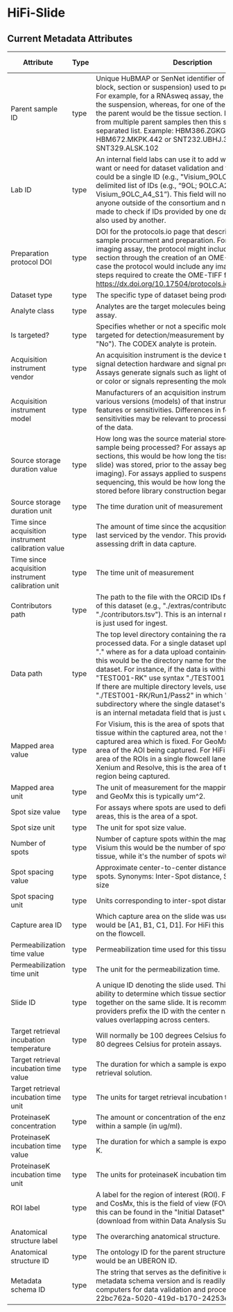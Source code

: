# HiFi-Slide


## Current Metadata Attributes
| Attribute | Type      | Description              | Allowable Values |
| ----------- | ----------- | -------------------------- | ------------------ |
|Parent sample ID | type | Unique HuBMAP or SenNet identifier of the sample (i.e., block, section or suspension) used to perform this assay. For example, for a RNAsweq assay, the parent would be the suspension, whereas, for one of the imaging assays, the parent would be the tissue section. If an assay comes from multiple parent samples then this should be a comma separated list. Example: HBM386.ZGKG.235, HBM672.MKPK.442 or SNT232.UBHJ.322, SNT329.ALSK.102| value |
|Lab ID | type | An internal field labs can use it to add whatever ID(s) they want or need for dataset validation and tracking. This could be a single ID (e.g., "Visium_9OLC_A4_S1") or a delimited list of IDs (e.g., “9OL; 9OLC.A2; Visium_9OLC_A4_S1”). This field will not be accessible to anyone outside of the consortium and no effort will be made to check if IDs provided by one data provider are also used by another.| value |
|Preparation protocol DOI | type | DOI for the protocols.io page that describes the assay or sample procurment and preparation. For example for an imaging assay, the protocol might include staining of a section through the creation of an OME-TIFF file. In this case the protocol would include any image processing steps required to create the OME-TIFF file. Example: https://dx.doi.org/10.17504/protocols.io.eq2lyno9qvx9/v1| value |
|Dataset type | type | The specific type of dataset being produced.| value |
|Analyte class | type | Analytes are the target molecules being measured with the assay.| value |
|Is targeted? | type | Specifies whether or not a specific molecule(s) is/are targeted for detection/measurement by the assay ("Yes" or "No"). The CODEX analyte is protein.| value |
|Acquisition instrument vendor | type | An acquisition instrument is the device that contains the signal detection hardware and signal processing software. Assays generate signals such as light of various intensities or color or signals representing the molecular mass.| value |
|Acquisition instrument model | type | Manufacturers of an acquisition instrument may offer various versions (models) of that instrument with different features or sensitivities. Differences in features or sensitivities may be relevant to processing or interpretation of the data.| value |
|Source storage duration value | type | How long was the source material stored, prior to this sample being processed? For assays applied to tissue sections, this would be how long the tissue section (e.g., slide) was stored, prior to the assay beginning (e.g., imaging). For assays applied to suspensions such as sequencing, this would be how long the suspension was stored before library construction began.| value |
|Source storage duration unit | type | The time duration unit of measurement| value |
|Time since acquisition instrument calibration value | type | The amount of time since the acqusition instrument was last serviced by the vendor. This provides a metric for assessing drift in data capture.| value |
|Time since acquisition instrument calibration unit | type | The time unit of measurement| value |
|Contributors path | type | The path to the file with the ORCID IDs for all contributors of this dataset (e.g., "./extras/contributors.tsv" or "./contributors.tsv"). This is an internal metadata field that is just used for ingest.| value |
|Data path | type | The top level directory containing the raw and/or processed data. For a single dataset upload this might be "." where as for a data upload containing multiple datasets, this would be the directory name for the respective dataset. For instance, if the data is within a directory called "TEST001-RK" use syntax "./TEST001-RK" for this field. If there are multiple directory levels, use the format "./TEST001-RK/Run1/Pass2" in which "Pass2" is the subdirectory where the single dataset's data is stored. This is an internal metadata field that is just used for ingest.| value |
|Mapped area value | type | For Visium, this is the area of spots that was covered by tissue within the captured area, not the total possible captured area which is fixed. For GeoMx this would be the area of the AOI being captured. For HiFi this is the summed area of the ROIs in a single flowcell lane. For CosMx, Xenium and Resolve, this is the area of the FOV (aka ROI) region being captured.| value |
|Mapped area unit | type | The unit of measurement for the mapping area. For Visium and GeoMx this is typically um^2.| value |
|Spot size value | type | For assays where spots are used to define discrete capture areas, this is the area of a spot.| value |
|Spot size unit | type | The unit for spot size value.| value |
|Number of spots | type | Number of capture spots within the mapped area. For Visium this would be the number of spots covered by tissue, while it's the number of spots within ROIs for HiFi.| value |
|Spot spacing value | type | Approximate center-to-center distance between capture spots. Synonyms: Inter-Spot distance, Spot resolution, Pit size| value |
|Spot spacing unit | type | Units corresponding to inter-spot distance| value |
|Capture area ID | type | Which capture area on the slide was used. For Visium this would be [A1, B1, C1, D1]. For HiFi this would be the lane on the flowcell.| value |
|Permeabilization time value | type | Permeabilization time used for this tissue section.| value |
|Permeabilization time unit | type | The unit for the permeabilization time.| value |
|Slide ID | type | A unique ID denoting the slide used. This allows users the ability to determine which tissue sections were processed together on the same slide. It is recommended that data providers prefix the ID with the center name, to prevent values overlapping across centers.| value |
|Target retrieval incubation temperature | type | Will normally be 100 degrees Celsius for RNA assays, and 80 degrees Celsius for protein assays.| value |
|Target retrieval incubation time value | type | The duration for which a sample is exposed to a target retrieval solution.| value |
|Target retrieval incubation time unit | type | The units for target retrieval incubation time value.| value |
|ProteinaseK concentration | type | The amount or concentration of the enzyme Proteinase K within a sample (in ug/ml).| value |
|ProteinaseK incubation time value | type | The duration for which a sample is exposed to Proteinase K.| value |
|ProteinaseK incubation time unit | type | The units for proteinaseK incubation time value.| value |
|ROI label | type | A label for the region of interest (ROI). For Xenium, Resolve and CosMx, this is the field of view (FOV) label. For GeoMx this can be found in the "Initial Dataset" spreadsheet (download from within Data Analysis Suite).| value |
|Anatomical structure label | type | The overarching anatomical structure.| value |
|Anatomical structure ID | type | The ontology ID for the parent structure. Typically this would be an UBERON ID.| value |
|Metadata schema ID | type | The string that serves as the definitive identifier for the metadata schema version and is readily interpretable by computers for data validation and processing. Example: 22bc762a-5020-419d-b170-24253ed9e8d9 | value | 

